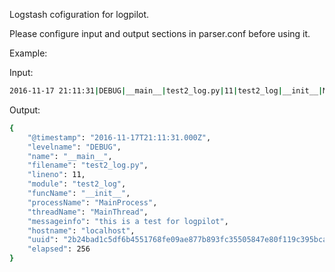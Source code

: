 Logstash cofiguration for logpilot.

Please configure input and output sections in parser.conf before using it.



Example:

Input:

```bash
2016-11-17 21:11:31|DEBUG|__main__|test2_log.py|11|test2_log|__init__|MainProcess|MainThread|this is a test for logpilot|localhost|2b24bad1c5df6b4551768fe09ae877b893fc35505847e80f119c395bca27|256
```


Output:
```bash
{
    "@timestamp": "2016-11-17T21:11:31.000Z",
    "levelname": "DEBUG",
    "name": "__main__",
    "filename": "test2_log.py",
    "lineno": 11,
    "module": "test2_log",
    "funcName": "__init__",
    "processName": "MainProcess",
    "threadName": "MainThread",
    "messageinfo": "this is a test for logpilot",
    "hostname": "localhost",
    "uuid": "2b24bad1c5df6b4551768fe09ae877b893fc35505847e80f119c395bca27",
    "elapsed": 256
}
```
